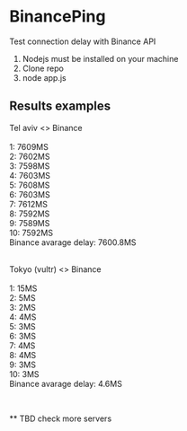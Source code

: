 # BinancePing
Test connection delay with Binance API

1. Nodejs must be installed on your machine
2. Clone repo
3. node app.js


## Results examples

Tel aviv <> Binance <br />
<br />
1: 7609MS <br />
2: 7602MS <br />
3: 7598MS <br />
4: 7603MS <br />
5: 7608MS <br />
6: 7603MS <br />
7: 7612MS <br />
8: 7592MS <br />
9: 7589MS <br />
10: 7592MS <br />
Binance avarage delay: 7600.8MS
<br /><br />

Tokyo (vultr) <> Binance<br />
<br />
1: 15MS<br />
2: 5MS<br />
3: 2MS<br />
4: 4MS<br />
5: 3MS<br />
6: 3MS<br />
7: 4MS<br />
8: 4MS<br />
9: 3MS<br />
10: 3MS<br />
Binance avarage delay: 4.6MS

<br />

** TBD check more servers
